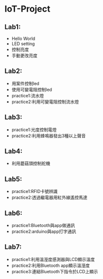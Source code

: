 # IoT-Project

## Lab1: ##
+ Hello World 
+ LED setting
+ 控制亮度
+ 手動更改亮度

## Lab2: ##
+ 用案件控制led 
+ 使用可變電阻控制led
+ practice1:流水燈
+ practice2:利用可變電阻控制流水燈


## Lab3: ##
+ practice1:光度控制電燈  
+ practice2:利用蜂鳴器發出3種以上聲音

## Lab4: ##
+ 利用蘑菇頭控制舵機

## Lab5: ##
+ practice1:RFID卡號辨識
+ practice2:透過繼電器用紅外線遙控馬達

## Lab6: ##
+ practice1:Bluetooth與app做通訊
+ practice2:arduino與app打字通訊

## Lab7: ##
+ practice1:利用溫溼度感測器與LCD顯示溫度
+ practice2:利用Bluetooth app顯示溫溼度
+ practice3:連結Bluetooth下指令於LCD上顯示
